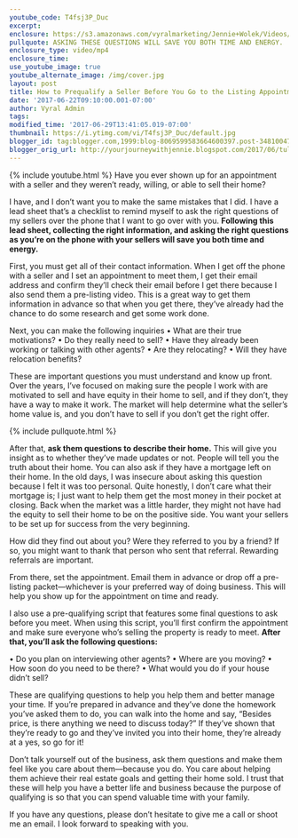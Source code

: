 ```yaml
---
youtube_code: T4fsj3P_Duc
excerpt:
enclosure: https://s3.amazonaws.com/vyralmarketing/Jennie+Wolek/Videos/Tulsa+Real+Estate+Agent-+Asking+the+Right+Qualifying+Questions.mp4
pullquote: ASKING THESE QUESTIONS WILL SAVE YOU BOTH TIME AND ENERGY.
enclosure_type: video/mp4
enclosure_time:
use_youtube_image: true
youtube_alternate_image: /img/cover.jpg
layout: post
title: How to Prequalify a Seller Before You Go to the Listing Appointment
date: '2017-06-22T09:10:00.001-07:00'
author: Vyral Admin
tags:
modified_time: '2017-06-29T13:41:05.019-07:00'
thumbnail: https://i.ytimg.com/vi/T4fsj3P_Duc/default.jpg
blogger_id: tag:blogger.com,1999:blog-8069599583664600397.post-3481004769310994561
blogger_orig_url: http://yourjourneywithjennie.blogspot.com/2017/06/tulsa-real-estate-agent-asking-the-right-qualifying-questions.html
---
```

{% include youtube.html %}
Have you ever shown up for an appointment with a seller and they weren’t ready, willing, or able to sell their home?

I have, and I don’t want you to make the same mistakes that I did. I have a lead sheet that’s a checklist to remind myself to ask the right questions of my sellers over the phone that I want to go over with you. **Following this lead sheet, collecting the right information, and asking the right questions as you’re on the phone with your sellers will save you both time and energy.**

First, you must get all of their contact information. When I get off the phone with a seller and I set an appointment to meet them, I get their email address and confirm they’ll check their email before I get there because I also send them a pre-listing video. This is a great way to get them information in advance so that when you get there, they’ve already had the chance to do some research and get some work done.

Next, you can make the following inquiries
• What are their true motivations?
• Do they really need to sell?
• Have they already been working or talking with other agents?
• Are they relocating?
• Will they have relocation benefits?

These are important questions you must understand and know up front. Over the years, I’ve focused on making sure the people I work with are motivated to sell and have equity in their home to sell, and if they don’t, they have a way to make it work. The market will help determine what the seller’s home value is, and you don’t have to sell if you don’t get the right offer.

{% include pullquote.html %}

After that, **ask them questions to describe their home.** This will give you insight as to whether they’ve made updates or not. People will tell you the truth about their home. You can also ask if they have a mortgage left on their home. In the old days, I was insecure about asking this question because I felt it was too personal. Quite honestly, I don’t care what their mortgage is; I just want to help them get the most money in their pocket at closing. Back when the market was a little harder, they might not have had the equity to sell their home to be on the positive side. You want your sellers to be set up for success from the very beginning.

How did they find out about you? Were they referred to you by a friend? If so, you might want to thank that person who sent that referral. Rewarding referrals are important.

From there, set the appointment. Email them in advance or drop off a pre-listing packet—whichever is your preferred way of doing business. This will help you show up for the appointment on time and ready.

I also use a pre-qualifying script that features some final questions to ask before you meet. When using this script, you’ll first confirm the appointment and make sure everyone who’s selling the property is ready to meet. **After that, you’ll ask the following questions:**

• Do you plan on interviewing other agents?
• Where are you moving?
• How soon do you need to be there?
• What would you do if your house didn’t sell?

These are qualifying questions to help you help them and better manage your time. If you’re prepared in advance and they’ve done the homework you’ve asked them to do, you can walk into the home and say, “Besides price, is there anything we need to discuss today?” If they’ve shown that they’re ready to go and they’ve invited you into their home, they’re already at a yes, so go for it!

Don’t talk yourself out of the business, ask them questions and make them feel like you care about them—because you do. You care about helping them achieve their real estate goals and getting their home sold. I trust that these will help you have a better life and business because the purpose of qualifying is so that you can spend valuable time with your family.

If you have any questions, please don’t hesitate to give me a call or shoot me an email. I look forward to speaking with you.
